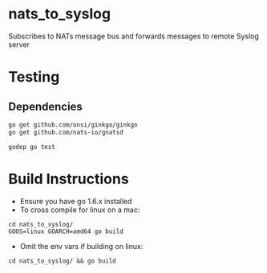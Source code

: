 # nats_to_syslog
Subscribes to NATs message bus and forwards messages to remote Syslog server

# Testing

## Dependencies

```sh
go get github.com/onsi/ginkgo/ginkgo
go get github.com/nats-io/gnatsd

godep go test
```

# Build Instructions

- Ensure you have go 1.6.x installed
- To cross compile for linux on a mac:

```
cd nats_to_syslog/
GOOS=linux GOARCH=amd64 go build
```

- Omit the env vars if building on linux:

`cd nats_to_syslog/ && go build`
